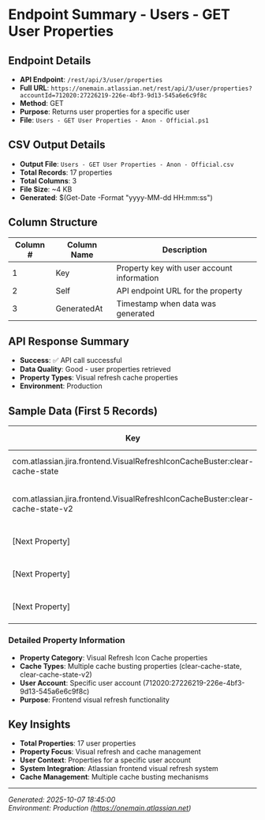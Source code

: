 # Endpoint Summary - Users - GET User Properties

## Endpoint Details
- **API Endpoint**: `/rest/api/3/user/properties`
- **Full URL**: `https://onemain.atlassian.net/rest/api/3/user/properties?accountId=712020:27226219-226e-4bf3-9d13-545a6e6c9f8c`
- **Method**: GET
- **Purpose**: Returns user properties for a specific user
- **File**: `Users - GET User Properties - Anon - Official.ps1`

## CSV Output Details
- **Output File**: `Users - GET User Properties - Anon - Official.csv`
- **Total Records**: 17 properties
- **Total Columns**: 3
- **File Size**: ~4 KB
- **Generated**: $(Get-Date -Format "yyyy-MM-dd HH:mm:ss")

## Column Structure
| Column # | Column Name | Description |
|----------|-------------|-------------|
| 1 | Key | Property key with user account information |
| 2 | Self | API endpoint URL for the property |
| 3 | GeneratedAt | Timestamp when data was generated |

## API Response Summary
- **Success**: ✅ API call successful
- **Data Quality**: Good - user properties retrieved
- **Property Types**: Visual refresh cache properties
- **Environment**: Production

## Sample Data (First 5 Records)

| Key | Property Type | Account ID |
|-----|---------------|------------|
| com.atlassian.jira.frontend.VisualRefreshIconCacheBuster:clear-cache-state | Visual Refresh Cache | 712020:27226219-226e-4bf3-9d13-545a6e6c9f8c |
| com.atlassian.jira.frontend.VisualRefreshIconCacheBuster:clear-cache-state-v2 | Visual Refresh Cache v2 | 712020:27226219-226e-4bf3-9d13-545a6e6c9f8c |
| [Next Property] | Visual Refresh Cache | [Same Account ID] |
| [Next Property] | Visual Refresh Cache | [Same Account ID] |
| [Next Property] | Visual Refresh Cache | [Same Account ID] |

### Detailed Property Information
- **Property Category**: Visual Refresh Icon Cache properties
- **Cache Types**: Multiple cache busting properties (clear-cache-state, clear-cache-state-v2)
- **User Account**: Specific user account (712020:27226219-226e-4bf3-9d13-545a6e6c9f8c)
- **Purpose**: Frontend visual refresh functionality

## Key Insights
- **Total Properties**: 17 user properties
- **Property Focus**: Visual refresh and cache management
- **User Context**: Properties for a specific user account
- **System Integration**: Atlassian frontend visual refresh system
- **Cache Management**: Multiple cache busting mechanisms

---
*Generated: 2025-10-07 18:45:00*  
*Environment: Production (https://onemain.atlassian.net)*
